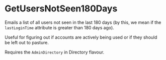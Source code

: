 # GetUsersNotSeen180Days

Emails a list of all users not seen in the last 180 days (by this, we mean if the `lastLoginTime` attribute is greater than 180 days ago).

Useful for figuring out if accounts are actively being used or if they should be left out to pasture.

Requires the `AdminDirectory` in Directory flavour. 